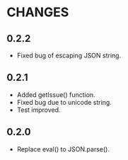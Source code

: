 CHANGES
=========

0.2.2
-------
- Fixed bug of escaping JSON string.

0.2.1
-------
- Added getIssue() function.
- Fixed bug due to unicode string.
- Test improved.


0.2.0
-------
- Replace eval() to JSON.parse().
